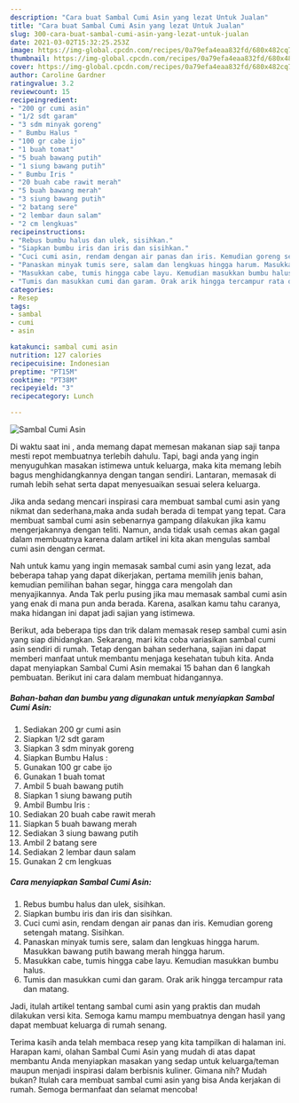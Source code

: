 ```yaml
---
description: "Cara buat Sambal Cumi Asin yang lezat Untuk Jualan"
title: "Cara buat Sambal Cumi Asin yang lezat Untuk Jualan"
slug: 300-cara-buat-sambal-cumi-asin-yang-lezat-untuk-jualan
date: 2021-03-02T15:32:25.253Z
image: https://img-global.cpcdn.com/recipes/0a79efa4eaa832fd/680x482cq70/sambal-cumi-asin-foto-resep-utama.jpg
thumbnail: https://img-global.cpcdn.com/recipes/0a79efa4eaa832fd/680x482cq70/sambal-cumi-asin-foto-resep-utama.jpg
cover: https://img-global.cpcdn.com/recipes/0a79efa4eaa832fd/680x482cq70/sambal-cumi-asin-foto-resep-utama.jpg
author: Caroline Gardner
ratingvalue: 3.2
reviewcount: 15
recipeingredient:
- "200 gr cumi asin"
- "1/2 sdt garam"
- "3 sdm minyak goreng"
- " Bumbu Halus "
- "100 gr cabe ijo"
- "1 buah tomat"
- "5 buah bawang putih"
- "1 siung bawang putih"
- " Bumbu Iris "
- "20 buah cabe rawit merah"
- "5 buah bawang merah"
- "3 siung bawang putih"
- "2 batang sere"
- "2 lembar daun salam"
- "2 cm lengkuas"
recipeinstructions:
- "Rebus bumbu halus dan ulek, sisihkan."
- "Siapkan bumbu iris dan iris dan sisihkan."
- "Cuci cumi asin, rendam dengan air panas dan iris. Kemudian goreng setengah matang. Sisihkan."
- "Panaskan minyak tumis sere, salam dan lengkuas hingga harum. Masukkan bawang putih bawang merah hingga harum."
- "Masukkan cabe, tumis hingga cabe layu. Kemudian masukkan bumbu halus."
- "Tumis dan masukkan cumi dan garam. Orak arik hingga tercampur rata dan matang."
categories:
- Resep
tags:
- sambal
- cumi
- asin

katakunci: sambal cumi asin 
nutrition: 127 calories
recipecuisine: Indonesian
preptime: "PT15M"
cooktime: "PT38M"
recipeyield: "3"
recipecategory: Lunch

---
```



![Sambal Cumi Asin](https://img-global.cpcdn.com/recipes/0a79efa4eaa832fd/680x482cq70/sambal-cumi-asin-foto-resep-utama.jpg)

Di waktu  saat ini , anda memang dapat memesan makanan siap saji tanpa mesti repot membuatnya terlebih dahulu. Tapi, bagi anda yang ingin menyuguhkan masakan istimewa untuk keluarga, maka kita memang lebih bagus menghidangkannya dengan tangan sendiri. Lantaran, memasak di rumah lebih sehat serta dapat menyesuaikan sesuai selera keluarga.

Jika anda sedang mencari inspirasi cara membuat sambal cumi asin yang nikmat dan sederhana,maka anda sudah berada di tempat yang tepat. Cara membuat sambal cumi asin  sebenarnya gampang dilakukan jika kamu mengerjakannya dengan teliti. Namun, anda tidak usah cemas akan gagal dalam membuatnya 
karena dalam artikel ini kita akan mengulas sambal cumi asin dengan cermat.  



Nah untuk kamu yang ingin memasak sambal cumi asin yang lezat, ada beberapa tahap yang dapat dikerjakan, pertama memilih jenis bahan, kemudian pemilihan bahan segar, hingga cara mengolah dan menyajikannya. Anda Tak perlu pusing jika mau memasak sambal cumi asin yang enak di mana pun anda berada. Karena, asalkan kamu  tahu caranya, maka hidangan ini dapat jadi sajian yang istimewa.

Berikut, ada beberapa tips dan trik dalam memasak resep sambal cumi asin yang siap dihidangkan. Sekarang, mari kita coba variasikan sambal cumi asin sendiri di rumah. Tetap dengan bahan sederhana, sajian ini dapat memberi manfaat untuk membantu menjaga kesehatan tubuh kita. Anda dapat menyiapkan Sambal Cumi Asin memakai 15 bahan dan 6 langkah pembuatan. Berikut ini cara dalam membuat hidangannya.

<!--inarticleads1-->

##### Bahan-bahan dan bumbu yang digunakan untuk menyiapkan Sambal Cumi Asin:

1. Sediakan 200 gr cumi asin
1. Siapkan 1/2 sdt garam
1. Siapkan 3 sdm minyak goreng
1. Siapkan  Bumbu Halus :
1. Gunakan 100 gr cabe ijo
1. Gunakan 1 buah tomat
1. Ambil 5 buah bawang putih
1. Siapkan 1 siung bawang putih
1. Ambil  Bumbu Iris :
1. Sediakan 20 buah cabe rawit merah
1. Siapkan 5 buah bawang merah
1. Sediakan 3 siung bawang putih
1. Ambil 2 batang sere
1. Sediakan 2 lembar daun salam
1. Gunakan 2 cm lengkuas




<!--inarticleads2-->

##### Cara menyiapkan Sambal Cumi Asin:

1. Rebus bumbu halus dan ulek, sisihkan.
1. Siapkan bumbu iris dan iris dan sisihkan.
1. Cuci cumi asin, rendam dengan air panas dan iris. Kemudian goreng setengah matang. Sisihkan.
1. Panaskan minyak tumis sere, salam dan lengkuas hingga harum. Masukkan bawang putih bawang merah hingga harum.
1. Masukkan cabe, tumis hingga cabe layu. Kemudian masukkan bumbu halus.
1. Tumis dan masukkan cumi dan garam. Orak arik hingga tercampur rata dan matang.




Jadi, itulah artikel tentang  sambal cumi asin  yang praktis dan mudah dilakukan versi kita. Semoga kamu mampu membuatnya dengan hasil yang dapat membuat keluarga di rumah senang. 

Terima kasih anda telah membaca resep yang kita tampilkan di halaman ini. Harapan kami, olahan  Sambal Cumi Asin yang mudah di atas dapat membantu Anda menyiapkan masakan yang sedap untuk keluarga/teman maupun menjadi inspirasi dalam berbisnis kuliner. Gimana nih? Mudah bukan? Itulah cara membuat sambal cumi asin yang bisa Anda kerjakan di rumah. Semoga bermanfaat dan selamat mencoba!

